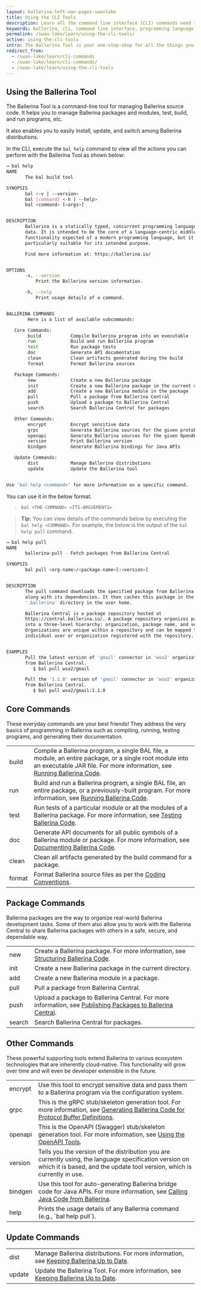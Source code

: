 ```yaml
---
layout: ballerina-left-nav-pages-swanlake
title: Using the CLI Tools
description: Learn all the command line interface (CLI) commands need to get started, build, test and run programs, work with Ballerina Central, and manage packages.
keywords: ballerina, cli, command line interface, programming language
permalink: /swan-lake/learn/using-the-cli-tools/
active: using-the-cli-tools
intro: The Ballerina Tool is your one-stop-shop for all the things you do in Ballerina. 
redirect_from:
  - /swan-lake/learn/cli-commands
  - /swan-lake/learn/cli-commands/
  - /swan-lake/learn/using-the-cli-tools
---
```


## Using the Ballerina Tool

The Ballerina Tool is a command-line tool for managing Ballerina source code. It helps you to manage Ballerina packages and modules, test, build, and run programs, etc.

It also enables you to easily install, update, and switch among Ballerina distributions. 

In the CLI, execute the `bal help` command to view all the actions you can perform with the Ballerina Tool as shown below:

```sh
→ bal help
NAME
       The bal build tool

SYNOPSIS
       bal <-v | --version>
       bal [command] <-h | --help>
       bal <command> [<args>]


DESCRIPTION
       Ballerina is a statically typed, concurrent programming language, focusing on network interaction and structured
       data. It is intended to be the core of a language-centric middleware platform. It has all the general-purpose
       functionality expected of a modern programming language, but it also has several unusual aspects that make it
       particularly suitable for its intended purpose.

       Find more information at: https://ballerina.io/


OPTIONS
       -v, --version
           Print the Ballerina version information.

       -h, --help
           Print usage details of a command.


BALLERINA COMMANDS
        Here is a list of available subcommands:

   Core Commands:
        build           Compile Ballerina program into an executable
        run             Build and run Ballerina program
        test            Run package tests
        doc             Generate API documentation
        clean           Clean artifacts generated during the build
        format          Format Ballerina sources

   Package Commands:
        new             Create a new Ballerina package
        init            Create a new Ballerina package in the current directory
        add             Create a new Ballerina module in the package
        pull            Pull a package from Ballerina Central
        push            Upload a package to Ballerina Central
        search          Search Ballerina Central for packages

   Other Commands:
        encrypt         Encrypt sensitive data
        grpc            Generate Ballerina sources for the given protobuf definition
        openapi         Generate Ballerina sources for the given OpenAPI definition and vice versa.
        version         Print Ballerina version
        bindgen         Generate Ballerina bindings for Java APIs

   Update Commands:
        dist            Manage Ballerina distributions
        update          Update the Ballerina tool


Use 'bal help <command>' for more information on a specific command.
```

You can use it in the below format.

> `bal <THE-COMMAND> <ITS-ARGUEMENTS>`

> **Tip:** You can view details of the commands below by executing the `bal help <COMMAND>`. For example, the below is the output of the `bal help pull` command.

```sh
→ bal help pull
NAME
       ballerina-pull - Fetch packages from Ballerina Central

SYNOPSIS
       bal pull <org-name>/<package-name>[:<version>]


DESCRIPTION
       The pull command downloads the specified package from Ballerina Central
       along with its dependencies. It then caches this package in the
       '.ballerina' directory in the user home.

       Ballerina Central is a package repository hosted at
       https://central.ballerina.io/. A package repository organizes packages
       into a three-level hierarchy: organization, package name, and version.
       Organizations are unique within a repository and can be mapped to an
       individual user or organization registered with the repository.


EXAMPLES
       Pull the latest version of 'gmail' connector in 'wso2' organization
       from Ballerina Central.
          $ bal pull wso2/gmail

       Pull the '1.1.0' version of 'gmail' connector in 'wso2' organization
       from Ballerina Central.
          $ bal pull wso2/gmail:1.1.0
```

## Core Commands

These everyday commands are your best friends! They address the very basics of programming in Ballerina such as compiling, running, testing programs, and generating their documentation.

<table class="cComandTable">
<tr>
<td class="cCommand">build</td>
<td class="cDescription">Compile a Ballerina program, a single BAL file, a module, an entire package, or a single root module into an executable JAR file. For more information, see <a href="/swan-lake/learn/running-ballerina-code">Running Ballerina Code</a>.
</td>
</tr>
<tr>
<td class="cCommand">run</td>
<td class="cDescription">Build and run a Ballerina program, a single BAL file, an entire package, or a previously-built program. For more information, see <a href="/swan-lake/learn/running-ballerina-code">Running Ballerina Code</a>.
</td>
</tr>
<tr>
<td class="cCommand">test</td>
<td class="cDescription">Run tests of a particular module or all the modules of a Ballerina package. For more information, see <a href="/swan-lake/learn/testing-ballerina-code/testing-quick-start/">Testing Ballerina Code</a>.
</td>
</tr>
<tr>
<td class="cCommand">doc</td>
<td class="cDescription">Generate API documents for all public symbols of a Ballerina module or package. For more information, see <a href="/swan-lake/learn/documenting-ballerina-code">Documenting Ballerina Code</a>.
</td>
</tr>
<tr>
<td class="cCommand">clean</td>
<td class="cDescription">Clean all artifacts generated by the build command for a package.
</td>
</tr>
<tr>
<td class="cCommand">format</td>
<td class="cDescription">Format Ballerina source files as per the <a href="/swan-lake/learn/coding-conventions">Coding Conventions</a>.</td>
</tr>
</table>

## Package Commands

Ballerina packages are the way to organize real-world Ballerina development tasks. Some of them also allow you to work with the Ballerina Central to share Ballerina packages with others in a safe, secure, and dependable way.

<table class="cComandTable">
<tr>
<td class="cCommand">new</td>
<td class="cDescription">Create a Ballerina package. For more information, see <a href="/swan-lake/learn/structuring-ballerina-code">Structuring Ballerina Code</a>.
</td>
</tr>
<tr>
<td class="cCommand">init</td>
<td class="cDescription">Create a new Ballerina package in the current directory.
</td>
</tr>
<tr>
<td class="cCommand">add</td>
<td class="cDescription">Create a new Ballerina module in a package.
</td>
</tr>
<tr>
<td class="cCommand">pull</td>
<td class="cDescription">Pull a package from Ballerina Central.
</td>
</tr>
<tr>
<td class="cCommand">push</td>
<td class="cDescription">Upload a package to Ballerina Central. For more information, see <a href="/swan-lake/learn/publishing-packages-to-ballerina-central">Publishing Packages to Ballerina Central</a>.
</td>
</tr>
<tr>
<td class="cCommand">search</td>
<td class="cDescription">Search Ballerina Central for packages.
</td>
</tr>
</table>

## Other Commands

These powerful supporting tools extend Ballerina to various ecosystem technologies that are inherently cloud-native. This functionality will grow over time and will even be developer extensible in the future.

<table class="cComandTable">
<tr>
<td class="cCommand">encrypt</td>
<td class="cDescription">Use this tool to encrypt sensitive data and pass them to a Ballerina program via the configuration system.
</td>
</tr>
<tr>
<td class="cCommand">grpc</td>
<td class="cDescription">This is the gRPC stub/skeleton generation tool. For more information, see <a href="/swan-lake/learn/generating-ballerina-code-for-protocol-buffer-definitions">Generating Ballerina Code for Protocol Buffer Definitions</a>.</td>
</tr>
<tr>
<td class="cCommand">openapi</td>
<td class="cDescription">This is the OpenAPI (Swagger) stub/skeleton generation tool. For more information, see <a href="/swan-lake/learn/using-the-openapi-tools">Using the OpenAPI Tools</a>.</td>
</tr>
<tr>
<td class="cCommand">version</td>
<td class="cDescription">Tells you the version of the distribution you are currently using, the language specification version on which it is based, and the update tool version, which is currently in use.</td>
</tr>
<tr>
<td class="cCommand">bindgen</td>
<td class="cDescription">Use this tool for auto-generating Ballerina bridge code for Java APIs. For more information, see <a href="/swan-lake/learn/calling-java-code-from-ballerina">Calling Java Code from Ballerina</a>.</td>
</tr>
<tr>
<td class="cCommand">help</td>
<td class="cDescription">Prints the usage details of any Ballerina command (e.g., `bal help pull`).
</td>
</tr>
</table>

## Update Commands

<table class="cComandTable">
<tr>
<td class="cCommand">dist</td>
<td class="cDescription">Manage Ballerina distributions. For more information, see <a href="/swan-lake/learn/keeping-ballerina-up-to-date/">Keeping Ballerina Up to Date</a>.
</td>
</tr>
<tr>
<td class="cCommand">update</td>
<td class="cDescription">Update the Ballerina Tool. For more information, see <a href="/swan-lake/learn/keeping-ballerina-up-to-date/">Keeping Ballerina Up to Date</a>.
</td>
</tr>
</table>
